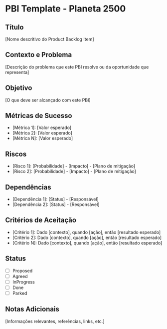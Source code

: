 # PBI Template - Planeta 2500

## Título
[Nome descritivo do Product Backlog Item]

## Contexto e Problema
[Descrição do problema que este PBI resolve ou da oportunidade que representa]

## Objetivo
[O que deve ser alcançado com este PBI]

## Métricas de Sucesso
- [Métrica 1]: [Valor esperado]
- [Métrica 2]: [Valor esperado]
- [Métrica N]: [Valor esperado]

## Riscos
- [Risco 1]: [Probabilidade] - [Impacto] - [Plano de mitigação]
- [Risco 2]: [Probabilidade] - [Impacto] - [Plano de mitigação]

## Dependências
- [Dependência 1]: [Status] - [Responsável]
- [Dependência 2]: [Status] - [Responsável]

## Critérios de Aceitação
- [Critério 1]: Dado [contexto], quando [ação], então [resultado esperado]
- [Critério 2]: Dado [contexto], quando [ação], então [resultado esperado]
- [Critério N]: Dado [contexto], quando [ação], então [resultado esperado]

## Status
- [ ] Proposed
- [ ] Agreed
- [ ] InProgress
- [ ] Done
- [ ] Parked

## Notas Adicionais
[Informações relevantes, referências, links, etc.]
